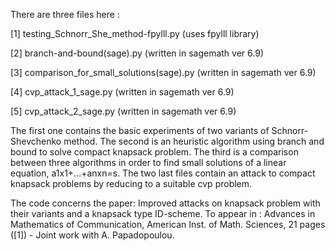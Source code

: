 
There are three files here :

[1] testing_Schnorr_She_method-fpylll.py (uses fpylll library)

[2] branch-and-bound(sage).py (written in sagemath ver 6.9)

[3] comparison_for_small_solutions(sage).py  (written in sagemath ver 6.9)

[4] cvp_attack_1_sage.py (written in sagemath ver 6.9)

[5] cvp_attack_2_sage.py (written in sagemath ver 6.9)

The first one contains the basic experiments of two variants of Schnorr-Shevchenko method.
The second is an heuristic algorithm using branch and bound to solve compact knapsack problem.
The third is a comparison between three algorithms in order to find small solutions of a linear equation, a1x1+...+anxn=s.
The two last files contain an attack to compact knapsack problems by reducing to a suitable cvp problem.

The code concerns the paper: Improved attacks on knapsack problem with their variants and a knapsack type ID-scheme. To appear in : Advances in Mathematics of Communication, American Inst. of Math. Sciences, 21 pages ([1]) - Joint work with A. Papadopoulou.

